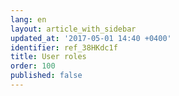 ```yaml
---
lang: en
layout: article_with_sidebar
updated_at: '2017-05-01 14:40 +0400'
identifier: ref_38HKdc1f
title: User roles
order: 100
published: false
---
```

## 

